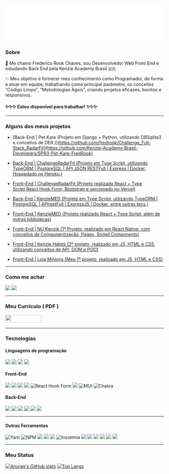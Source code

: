 <span align="center">

![](./header.svg)

</span>

### Sobre

👋 Me chamo Frederico Rook Chaves, sou Desenvolvedor Web Front End e estudando Back End pela Kenzie Academy Brasil 🇧🇷 

✨ Meu objetivo é fornecer meu conhecimento como Programador, de forma a atuar em equipe, trabalhando como principal parâmetro, os conceitos “Código Limpo”, “Metodologias Ágeis”, criando projetos eficazes, bonitos e responsivos.

#### ✨✨✨ Estou disponível para trabalhar! ✨✨✨

---
### Alguns dos meus projetos

- [Back-End | Pet Kare (Projeto em Django + Python, utilizando DBSqlite3 e conceitos de DER.)](https://github.com/fredrook/Challenge_Full-Stack_RadarFit](https://github.com/Kenzie-Academy-Brasil-Developers/SPR3-Pet-Kare-FredRook)

- [Back-End | ChallengeRadarFit (Projeto em Type Script, utilizando TypeORM | PostgreSQL | API JSON RESTFull | Express | Docker, Hospedado no Heroku.)](https://github.com/fredrook/Challenge_Full-Stack_RadarFit)
- [Front-End | ChallengeRadarFit (Projeto realizado React + Type Script,React Hook Form, Bootstrap e vercionado no Vercel)](https://github.com/fredrook/Challenge_Full-Stack_RadarFit_Front_End)

- [Back-End | KenzieMED (Projeto em Type Script, utilizando TypeORM | PostgreSQL | APIrestFull | ExpressJS | Docker, entre outras tecs.)](https://github.com/marcelo-kodaira/kenzie_med)
- [Front-End | KenzieMED (Projeto realizado React + Type Script, além de outras bibliotecas)](https://github.com/grupo-1-projeto-frontend-t12/Projeto-FrontEnd-M3)
- [Front-End | NU Kenzie (1º Projeto, realizado em React Native, com conceitos de Componentização, Pages, Styled Components)](https://github.com/fredrook/REACT-NuKenzie)
- [Front-End | Kenzie Habits (2º projeto, realizado em JS, HTML e CSS, utilizando conceitos de API, DOM e POO)](https://github.com/fredrook/ProjetoFinal-Modulo2)
- [Front-End | Loja Minions (Meu 1º projeto, realizado em JS, HTML e CSS)](https://github.com/fredrook/ProjetoFinal-Modulo1)

---
### Como me achar 

[![](https://img.shields.io/badge/Linkedin-0A66C2?style=for-the-badge&logo=linkedin)](https://www.linkedin.com/in/fredericorook/)
[![](https://img.shields.io/badge/WhatsApp-25D366?style=for-the-badge&logo=whatsapp&logoColor=white)](https://wa.me/5531989918191)

---
### Meu Currículo ( PDF )

<a href="https://drive.google.com/file/d/1i1eSzku5Dog3k47sqbMcAsv1HU0RzTWo/view?usp=share_link">
  <img width="115" height="25" src="https://img.shields.io/badge/-CURR%C3%8DCULO-blue" />
</a>

---
### Tecnologias

#### Linguagens de programação

![](https://img.shields.io/badge/JavaScript-F7DF1E?style=for-the-badge&logo=javascript&logoColor=black)
![](https://img.shields.io/badge/TypeScript-007ACC?style=for-the-badge&logo=typescript&logoColor=white)
![](https://img.shields.io/badge/HTML5-E34F26?style=for-the-badge&logo=html5&logoColor=white)
![](https://img.shields.io/badge/CSS3-1572B6?style=for-the-badge&logo=css3&logoColor=white)

#### Front-End

![](https://img.shields.io/badge/React-20232A?style=for-the-badge&logo=react&logoColor=61DAFB)
![](https://img.shields.io/badge/Express.js-404D59?style=for-the-badge)
![](https://img.shields.io/badge/styled--components-DB7093?style=for-the-badge&logo=styled-components&logoColor=white)
![](https://img.shields.io/badge/React_Router-CA4245?style=for-the-badge&logo=react-router&logoColor=white)
![React Hook Form](https://img.shields.io/badge/React%20Hook%20Form-%23EC5990.svg?style=for-the-badge&logo=reacthookform&logoColor=white)
![](https://img.shields.io/badge/Bootstrap-563D7C?style=for-the-badge&logo=bootstrap&logoColor=white)
![MUI](https://img.shields.io/badge/MUI-%230081CB.svg?style=for-the-badge&logo=mui&logoColor=white)
![Chakra](https://img.shields.io/badge/chakra-%234ED1C5.svg?style=for-the-badge&logo=chakraui&logoColor=white)

#### Back-End

![](https://img.shields.io/badge/Docker-2496ED?style=for-the-badge&logo=docker&logoColor=white)
![](https://img.shields.io/badge/PostgreSQL-316192?style=for-the-badge&logo=postgresql&logoColor=white)
![](https://img.shields.io/badge/NodeJS-339933?style=for-the-badge&logo=node.js5&logoColor=white)
![](https://img.shields.io/badge/SQLite-07405E?style=for-the-badge&logo=sqlite&logoColor=white)
![](https://img.shields.io/badge/Jest-323330?style=for-the-badge&logo=Jest&logoColor=white)
![](https://img.shields.io/badge/Amazon_AWS-FF9900?style=for-the-badge&logo=amazonaws&logoColor=white)

---
#### Outras Ferramentas


![Yarn](https://img.shields.io/badge/yarn-%232C8EBB.svg?style=for-the-badge&logo=yarn&logoColor=white)
![NPM](https://img.shields.io/badge/NPM-%23000000.svg?style=for-the-badge&logo=npm&logoColor=white)
![](https://img.shields.io/badge/Slack-4A154B?style=for-the-badge&logo=slack&logoColor=white)
![](https://img.shields.io/badge/Git-E34F26?style=for-the-badge&logo=git&logoColor=white)
![](https://img.shields.io/badge/GitHub-000?style=for-the-badge&logo=github&logoColor=white)
![Insomnia](https://img.shields.io/badge/Insomnia-black?style=for-the-badge&logo=insomnia&logoColor=5849BE)
![](https://img.shields.io/badge/Linux-E34F26?style=for-the-badge&logo=linux&logoColor=black)
![](https://img.shields.io/badge/Heroku-430098?style=for-the-badge&logo=heroku&logoColor=white)
![](https://img.shields.io/badge/Vercel-000000?style=for-the-badge&logo=vercel&logoColor=white)
![](https://img.shields.io/badge/Figma-F24E1E?style=for-the-badge&logo=figma&logoColor=white)
![](https://img.shields.io/badge/Trello-0052CC?style=for-the-badge&logo=trello&logoColor=white)
![](https://img.shields.io/badge/Jira-0052CC?style=for-the-badge&logo=Jira&logoColor=white)

---
### Meu Status

[![Anurag's GitHub stats](https://github-readme-stats.vercel.app/api?username=fredrook)](https://github.com/anuraghazra/github-readme-stats)
[![Top Langs](https://github-readme-stats.vercel.app/api/top-langs/?username=fredrook&layout=compact)](https://github.com/anuraghazra/github-readme-stats)
